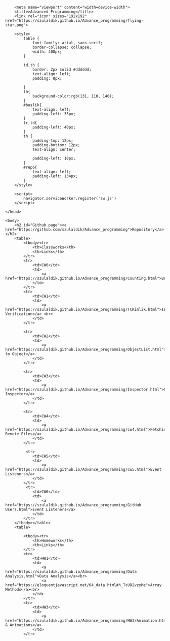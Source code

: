 <html><head><meta http-equiv="Content-Type" content="text/html; charset=UTF-8">
        
        <meta name="viewport" content="width=device-width">
        <title>Advanced Programming</title>
        <link rel="icon" sizes="192x192" href="https://szulaldik.github.io/Advance_programming/flying-star.png">
            
        <style>
            table {
                font-family: arial, sans-serif;
                border-collapse: collapse;
                width: 400px;
            }

            td,th {
                border: 2px solid #dddddd;
                text-align: left;
                padding: 8px;
                
            }
            th{
                background-color:rgb(131, 110, 140);
            }
            #baslik{
                text-align: left;
                padding-left: 35px;
            }
            tr,td{
                padding-left: 40px;
            }
            th {
                padding-top: 12px;
                padding-bottom: 12px;
                text-align: center;
                
                padding-left: 10px;
            }
            #repo{
                text-align: left;
                padding-left: 134px;
            }
        </style>

        <script>
            navigator.serviceWorker.register('sw.js')
        </script>

    </head>

    <body>
        <h2 id="Github page"><a href="https://github.com/szulaldik/Advance_programming">Repository</a></h2>
        <table>
            <tbody><tr>
                <th>Classworks</th>
                <th>Links</th>
            </tr>
            <tr>
                <td>CW0</td>
                <td>
                    <a href="https://szulaldik.github.io/Advance_programming/Counting.html">Browser_Tools</a>                    
                </td>
            </tr>
            <tr>
                <td>CW1</td>
                <td>
                    <a href="https://szulaldik.github.io/Advance_programming/TCKimlik.html">IBAN Verification</a> <br>
                </td>
            </tr>

            <tr>
                <td>CW2</td>
                <td>
                    <a href="https://szulaldik.github.io/Advance_programming/ObjectList.html">Text to Object</a>
                </td>
            </tr>

            <tr>
                <td>CW3</td>
                <td>
                    <a href="https://szulaldik.github.io/Advance_programming/Inspector.html">Objects Inspector</a>
                </td>
            </tr>
            
            <tr>
                <td>CW4</td>
                <td>
                    <a href="https://szulaldik.github.io/Advance_programming/cw4.html">Fetching Remote Files</a>
                </td>
            </tr> 
            
             <tr>
                <td>CW5</td>
                <td>
                    <a href="https://szulaldik.github.io/Advance_programming/cw5.html">Event Listeners</a>
                </td>
            </tr> 
             <tr>
                <td>CW6</td>
                <td>
                    <a href="https://szulaldik.github.io/Advance_programming/GitHub Users.html">Event Listeners</a>
                </td>
            </tr> 
        </tbody></table>
        <table>
            
            <tbody><tr>
                <th>Homeworks</th>
                <th>Links</th>
            </tr>
            <tr>
                <td>HW1</td>
                <td>
                    <a href="https://szulaldik.github.io/Advance_programming/Data Analysis.html">Data Analysis</a><br>
                    <a href="https://eloquentjavascript.net/04_data.html#h_TcUD2vzyMe">Array Methods</a><br>
                </td>
            </tr>
            <tr>
                <td>HW3</td>
                <td>
                    <a href="https://szulaldik.github.io/Advance_programming/HW3/Animation.html">Fetch & Animations</a>
                </td>
            </tr>
